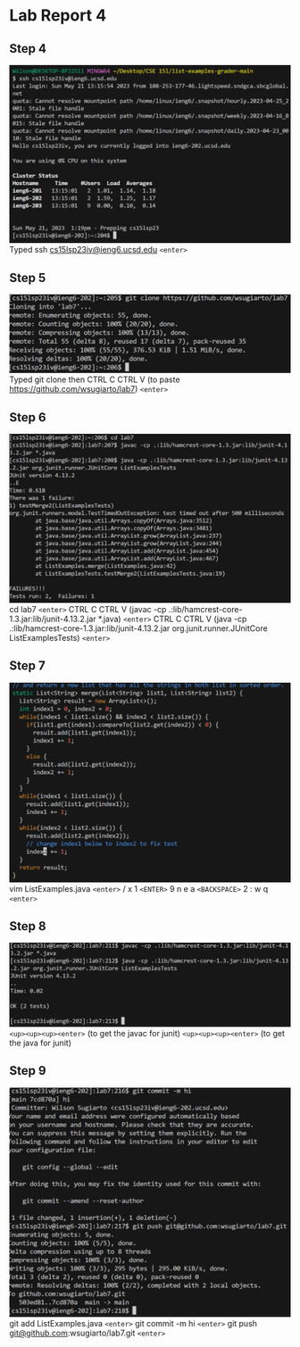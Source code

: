 # Lab Report 4

## Step 4
![](s4.png)
Typed ssh cs15lsp23iv@ieng6.ucsd.edu `<enter>`
 
## Step 5
![](s5.png) 
Typed git clone then CTRL C CTRL V (to paste https://github.com/wsugiarto/lab7)  `<enter>`

## Step 6
![](s6.png)
cd lab7 `<enter>`
CTRL C CTRL V (javac -cp .:lib/hamcrest-core-1.3.jar:lib/junit-4.13.2.jar *.java) `<enter>`
CTRL C CTRL V (java -cp .:lib/hamcrest-core-1.3.jar:lib/junit-4.13.2.jar org.junit.runner.JUnitCore ListExamplesTests) `<enter>`

## Step 7
![](s7.2.png)
vim ListExamples.java `<enter>`
/ x 1 `<ENTER>` 9 n e a `<BACKSPACE>` 2 : w q `<enter>`

## Step 8
![](s8.png)
`<up><up><up><enter>` (to get the javac for junit)
`<up><up><up><enter>` (to get the java for junit)

## Step 9
![](s9.png)
git add ListExamples.java `<enter>`
git commit -m hi `<enter>`
git push git@github.com:wsugiarto/lab7.git `<enter>`
